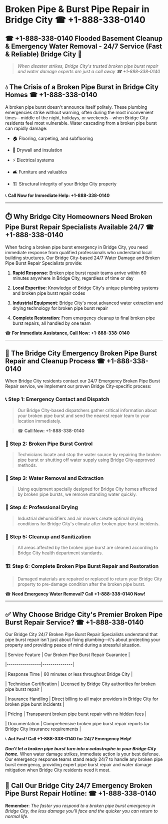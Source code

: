 # Broken Pipe & Burst Pipe Repair in Bridge City ☎ +1-888-338-0140  
## ☎ +1-888-338-0140 Flooded Basement Cleanup & Emergency Water Removal - 24/7 Service (Fast & Reliable) Bridge City 🚨  

> *When disaster strikes, Bridge City's trusted broken pipe burst repair and water damage experts are just a call away ☎ +1-888-338-0140*  

## 💧 The Crisis of a Broken Pipe Burst in Bridge City Homes ☎ +1-888-338-0140  

A broken pipe burst doesn't announce itself politely. These plumbing emergencies strike without warning, often during the most inconvenient times—middle of the night, holidays, or weekends—when Bridge City residents feel most vulnerable. Water cascading from a broken pipe burst can rapidly damage:  

* 🏠 Flooring, carpeting, and subflooring  
* 🧱 Drywall and insulation  
* ⚡ Electrical systems  
* 🛋️ Furniture and valuables  
* 🏗️ Structural integrity of your Bridge City property  

📞 **Call Now for Immediate Help: +1-888-338-0140**  

---  

## ⏱️ Why Bridge City Homeowners Need Broken Pipe Burst Repair Specialists Available 24/7 ☎ +1-888-338-0140  

When facing a broken pipe burst emergency in Bridge City, you need immediate response from qualified professionals who understand local building structures. Our Bridge City-based 24/7 Water Damage and Broken Pipe Burst Repair Specialists provide:  

1. **Rapid Response**: Broken pipe burst repair teams arrive within 60 minutes anywhere in Bridge City, regardless of time or day  
2. **Local Expertise**: Knowledge of Bridge City's unique plumbing systems and broken pipe burst repair codes  
3. **Industrial Equipment**: Bridge City's most advanced water extraction and drying technology for broken pipe burst repair  
4. **Complete Restoration**: From emergency cleanup to final broken pipe burst repairs, all handled by one team  

☎ **For Immediate Assistance, Call Now: +1-888-338-0140**  

---  

## 🔧 The Bridge City Emergency Broken Pipe Burst Repair and Cleanup Process ☎ +1-888-338-0140  

When Bridge City residents contact our 24/7 Emergency Broken Pipe Burst Repair service, we implement our proven Bridge City-specific process:  

### 📞 Step 1: Emergency Contact and Dispatch  
> Our Bridge City-based dispatchers gather critical information about your broken pipe burst and send the nearest repair team to your location immediately.  
> ☎ **Call Now: +1-888-338-0140**  

### 🚿 Step 2: Broken Pipe Burst Control  
> Technicians locate and stop the water source by repairing the broken pipe burst or shutting off water supply using Bridge City-approved methods.  

### 🌊 Step 3: Water Removal and Extraction  
> Using equipment specially designed for Bridge City homes affected by broken pipe bursts, we remove standing water quickly.  

### 💨 Step 4: Professional Drying  
> Industrial dehumidifiers and air movers create optimal drying conditions for Bridge City's climate after broken pipe burst incidents.  

### 🧼 Step 5: Cleanup and Sanitization  
> All areas affected by the broken pipe burst are cleaned according to Bridge City health department standards.  

### 🏗️ Step 6: Complete Broken Pipe Burst Repair and Restoration  
> Damaged materials are repaired or replaced to return your Bridge City property to pre-damage condition after the broken pipe burst.  

☎ **Need Emergency Water Removal? Call +1-888-338-0140 Now!**  

---  

## ✅ Why Choose Bridge City's Premier Broken Pipe Burst Repair Service? ☎ +1-888-338-0140  

Our Bridge City 24/7 Broken Pipe Burst Repair Specialists understand that pipe burst repair isn't just about fixing plumbing—it's about protecting your property and providing peace of mind during a stressful situation.  

| Service Feature | Our Broken Pipe Burst Repair Guarantee |  
|-----------------|---------------|  
| Response Time | 60 minutes or less throughout Bridge City |  
| Technician Certification | Licensed by Bridge City authorities for broken pipe burst repair |  
| Insurance Handling | Direct billing to all major providers in Bridge City for broken pipe burst incidents |  
| Pricing | Transparent broken pipe burst repair with no hidden fees |  
| Documentation | Comprehensive broken pipe burst repair reports for Bridge City insurance requirements |  

📞 **Act Fast! Call +1-888-338-0140 for 24/7 Emergency Help!**  

***Don't let a broken pipe burst turn into a catastrophe in your Bridge City home.*** When water damage strikes, immediate action is your best defense. Our emergency response teams stand ready 24/7 to handle any broken pipe burst emergency, providing expert pipe burst repair and water damage mitigation when Bridge City residents need it most.  

## 📱 Call Our Bridge City 24/7 Emergency Broken Pipe Burst Repair Hotline: ☎ +1-888-338-0140  

**Remember**: *The faster you respond to a broken pipe burst emergency in Bridge City, the less damage you'll face and the quicker you can return to normal life.*
